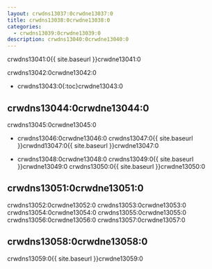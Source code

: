 ```yaml
---
layout: crwdns13037:0crwdne13037:0
title: crwdns13038:0crwdne13038:0
categories:
  - crwdns13039:0crwdne13039:0
description: crwdns13040:0crwdne13040:0
---
```

crwdns13041:0{{ site.baseurl }}crwdne13041:0

crwdns13042:0crwdne13042:0

- crwdns13043:0{:toc}crwdne13043:0

## crwdns13044:0crwdne13044:0

crwdns13045:0crwdne13045:0

- crwdns13046:0crwdne13046:0 crwdns13047:0{{ site.baseurl }}crwdnd13047:0{{ site.baseurl }}crwdne13047:0

- crwdns13048:0crwdne13048:0 crwdns13049:0{{ site.baseurl }}crwdne13049:0 crwdns13050:0{{ site.baseurl }}crwdne13050:0

## crwdns13051:0crwdne13051:0

crwdns13052:0crwdne13052:0 crwdns13053:0crwdne13053:0 crwdns13054:0crwdne13054:0 crwdns13055:0crwdne13055:0 crwdns13056:0crwdne13056:0 crwdns13057:0crwdne13057:0

## crwdns13058:0crwdne13058:0

crwdns13059:0{{ site.baseurl }}crwdne13059:0